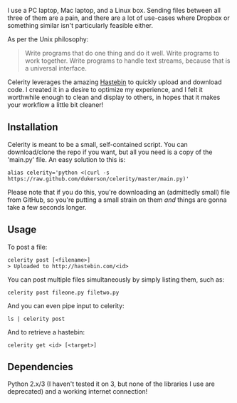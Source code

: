 I use a PC laptop, Mac laptop, and a Linux box.  Sending files between all three of them are a pain, and there are a lot of use-cases where Dropbox or something similar isn't particularly feasible either.

As per the Unix philosophy:

> Write programs that do one thing and do it well. Write programs to work together. Write programs to handle text streams, because that is a universal interface.

Celerity leverages the amazing [Hastebin](http://www.hastebin.com) to quickly upload and download code.  I created it in a desire to optimize my experience, and I felt it worthwhile enough to clean and display to others, in hopes that it makes your workflow a little bit cleaner!

## Installation

Celerity is meant to be a small, self-contained script.  You can download/clone the repo if you want, but all you need is a copy of the 'main.py' file.  An easy solution to this is:

    alias celerity='python <(curl -s https://raw.github.com/dukerson/celerity/master/main.py)'
   
Please note that if you do this,  you're downloading an (admittedly small) file from GitHub, so you're putting a small strain on them *and* things are gonna take a few seconds longer.

## Usage

To post a file:

    celerity post [<filename>]
    > Uploaded to http://hastebin.com/<id>
    
You can post multiple files simultaneously by simply listing them, such as:

    celerity post fileone.py filetwo.py
    
And you can even pipe input to celerity:
    
    ls | celerity post
    
And to retrieve a hastebin:

    celerity get <id> [<target>]
    
## Dependencies

Python 2.x/3 (I haven't tested it on 3, but none of the libraries I use are deprecated) and a working internet connection!

